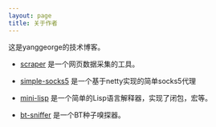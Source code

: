 ```yaml
---
layout: page
title: 关于作者
---
```


这是yanggeorge的技术博客。

- [scraper](https://github.com/yanggeorge/scraper) 是一个网页数据采集的工具。

- [simple-socks5](https://github.com/yanggeorge/simple-socks5) 是一个基于netty实现的简单socks5代理

- [mini-lisp](https://github.com/yanggeorge/minilisp) 是一个简单的Lisp语言解释器，实现了闭包，宏等。

- [bt-sniffer](https://github.com/yanggeorge/btsniffer) 是一个BT种子嗅探器。